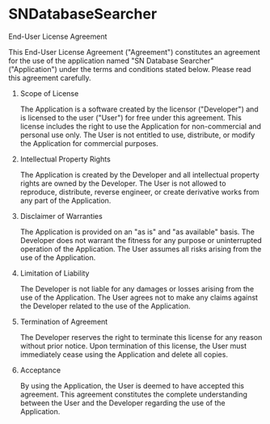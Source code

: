 # SNDatabaseSearcher

End-User License Agreement

   This End-User License Agreement ("Agreement") constitutes an agreement for
   the use of the application named "SN Database Searcher" ("Application") 
   under the terms and conditions stated below. Please read this agreement carefully.

1. Scope of License

   The Application is a software created by the licensor ("Developer") and
   is licensed to the user ("User") for free under this agreement.
   This license includes the right to use the Application for non-commercial and personal use only.
   The User is not entitled to use, distribute, or modify the Application for commercial purposes.

2. Intellectual Property Rights

   The Application is created by the Developer and all intellectual property rights are owned by the Developer.
   The User is not allowed to 
   reproduce, distribute, reverse engineer, or create derivative works from any part of the Application.

3. Disclaimer of Warranties

   The Application is provided on an "as is" and "as available" basis.
   The Developer does not warrant the fitness for any purpose or uninterrupted operation of the Application.
   The User assumes all risks arising from the use of the Application.

4. Limitation of Liability

   The Developer is not liable for any damages or losses arising from the use of the Application.
   The User agrees not to make any claims against the Developer related to the use of the Application.

5. Termination of Agreement

   The Developer reserves the right to terminate this license for any reason without prior notice.
   Upon termination of this license, the User must immediately cease using the Application and delete all copies.

6. Acceptance

   By using the Application, the User is deemed to have accepted this agreement.
   This agreement constitutes the complete understanding
   between the User and the Developer regarding the use of the Application.
